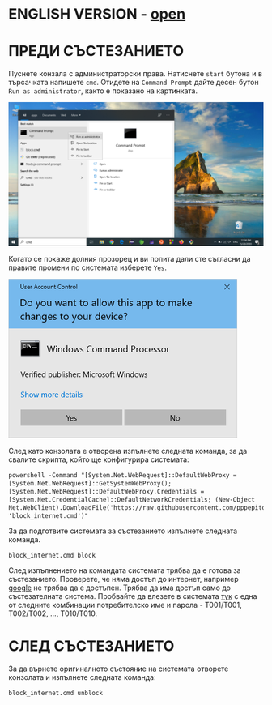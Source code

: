 # ENGLISH VERSION - [open](https://github.com/pppepito86/contestant_client/blob/master/README.en.md)

# ПРЕДИ СЪСТЕЗАНИЕТО
Пуснете конзала с администраторски права. Натиснете `start` бутона и в търсачката напишете `cmd`. Отидете на `Command Prompt` дайте десен бутон `Run as administrator`, както е показано на картинката.

![Cmd1](https://github.com/pppepito86/contestant_client/raw/master/scripts/cmd1.png)

Когато се покаже долния прозорец и ви попита дали сте съгласни да правите промени по системата изберете `Yes`.

![Cmd2](https://github.com/pppepito86/contestant_client/raw/master/scripts/cmd2.png)

След като конзолата е отворена изпълнете следната команда, за да свалите скрипта, който ще конфигурира системата:
```
powershell -Command "[System.Net.WebRequest]::DefaultWebProxy = [System.Net.WebRequest]::GetSystemWebProxy(); [System.Net.WebRequest]::DefaultWebProxy.Credentials = [System.Net.CredentialCache]::DefaultNetworkCredentials; (New-Object Net.WebClient).DownloadFile('https://raw.githubusercontent.com/pppepito86/contestant_client/master/scripts/block_internet.cmd', 'block_internet.cmd')"
```
За да подготвите системата за състезанието изпълнете следната команда.
```
block_internet.cmd block
```
След изпълнението на командата системата трябва да е готова за състезанието. Проверете, че няма достъп до интернет, например [google](https://google.com) не трябва да е достъпен. Трябва да има достъп само до състезателната система. Пробвайте да влезете в системата [тук](https://noibg.com) с една от следните комбинации потребителско име и парола - T001/T001, T002/T002, ..., T010/T010.

# СЛЕД СЪСТЕЗАНИЕТО
За да върнете оригиналното състояние на системата отворете конзолата и изпълнете следната команда: 
```
block_internet.cmd unblock
```
